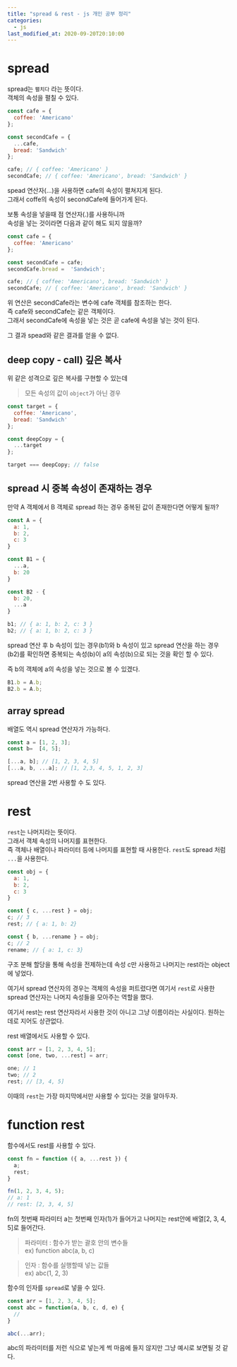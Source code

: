 ```yaml
---
title: "spread & rest - js 개인 공부 정리"
categories: 
  - js
last_modified_at: 2020-09-20T20:10:00
---
```


# spread

spread는 `펼치다` 라는 뜻이다.  
객체의 속성을 펼칠 수 있다.  

```js
const cafe = {
  coffee: 'Americano'
};

const secondCafe = {
  ...cafe,
  bread: 'Sandwich'
};

cafe; // { coffee: 'Americano' }
secondCafe; // { coffee: 'Americano', bread: 'Sandwich' }
```

spead 연산자(...)을 사용하면 cafe의 속성이 펼쳐지게 된다.  
그래서 coffe의 속성이 secondCafe에 들어가게 된다.  

보통 속성을 넣을때 점 연산자(.)를 사용하니까  
속성을 넣는 것이라면 다음과 같이 해도 되지 않을까?

```js
const cafe = {
  coffee: 'Americano'
};

const secondCafe = cafe;
secondCafe.bread =  'Sandwich';

cafe; // { coffee: 'Americano', bread: 'Sandwich' }
secondCafe; // { coffee: 'Americano', bread: 'Sandwich' }
```
위 연산은 secondCafe라는 변수에 cafe 객체를 참조하는 한다.  
즉 cafe와 secondCafe는 같은 객체이다.  
그래서 secondCafe에 속성을 넣는 것은 곧 cafe에 속성을 넣는 것이 된다.  

그 결과 spead와 같은 결과를 얻을 수 없다.

## deep copy - call) 깊은 복사

위 같은 성격으로 깊은 복사를 구현할 수 있는데  

> 모든 속성의 값이 `object`가 아닌 경우

```js
const target = {
  coffee: 'Americano',
  bread: 'Sandwich'
};

const deepCopy = {
  ...target
};

target === deepCopy; // false
```

## spread 시  중복 속성이 존재하는 경우

만약 A 객체에서 B 객체로 spread 하는 경우 중복된 값이 존재한다면 어떻게 될까?

```js
const A = {
  a: 1,
  b: 2,
  c: 3
}

const B1 = {
  ...a,
  b: 20
}

const B2 - {
  b: 20,
  ...a
}

b1; // { a: 1, b: 2, c: 3 }
b2; // { a: 1, b: 2, c: 3 }
```

spread 연산 후 b 속성이 있는 경우(b1)와 b 속성이 있고 spread 연산을 하는 경우(b2)를 확인하면 중복되는 속성(b)이 a의 속성(b)으로 되는 것을 확인 할 수 있다.  

즉 b의 객체에 a의 속성을 넣는 것으로 볼 수 있겠다.

```js
B1.b = A.b;
B2.b = A.b;
```

## array spread

배열도 역시 spread 연산자가 가능하다.

```js
const a = [1, 2, 3];
const b=  [4, 5];

[...a, b]; // [1, 2, 3, 4, 5]
[...a, b, ...a]; // [1, 2,3, 4, 5, 1, 2, 3]
```
spread 연산을 2번 사용할 수 도 있다.

# rest

`rest`는 나머지라는 뜻이다.  
그래서 객체 속성의 나머지를 표현한다.  
즉 객체나 배열이나 파라미터 등에 나머지를 표현할 때 사용한다.
`rest`도 spread 처럼 `...`을 사용한다.  

```js
const obj = {
  a: 1,
  b: 2,
  c: 3
}

const { c, ...rest } = obj;
c; // 3
rest; // { a: 1, b: 2}

const { b, ...rename } = obj;
c; // 2
rename; // { a: 1, c: 3}
```

구조 분해 할당을 통해 속성을 전제하는데 속성 c만 사용하고 나머지는 rest라는 object에 넣었다.  

여기서 spread 연산자의 경우는 객체의 속성을 퍼트렸다면 여기서 `rest`로 사용한 spread 연산자는 나머지 속성들을 모아주는 역할을 했다.

여기서 rest는 rest 연산자라서 사용한 것이 아니고 그냥 이름이라는 사실이다. 원하는데로 지어도 상관없다.

rest 배열에서도 사용할 수 있다.

```js
const arr = [1, 2, 3, 4, 5];
const [one, two, ...rest] = arr;

one; // 1
two; // 2
rest; // [3, 4, 5]
```
이때의 `rest`는 가장 마지막에서만 사용할 수 있다는 것을 알아두자.

# function rest

함수에서도 rest를 사용할 수 있다.

```js
const fn = function ({ a, ...rest }) {
  a;
  rest;
}

fn(1, 2, 3, 4, 5);
// a: 1
// rest: [2, 3, 4, 5]
```

fn의 첫번째 파라미터 a는 첫번째 인자(1)가 들어가고 나머지는 rest안에 배열[2, 3, 4, 5]로 들어간다.

> 파라미터 : 함수가 받는 괄호 안의 변수들  
> ex) function abc(a, b, c)

> 인자 : 함수를 실행할때 넣는 값들  
> ex) abc(1, 2, 3)

함수의 인자를 `spread`로 넣을 수 있다.

```js
const arr = [1, 2, 3, 4, 5];
const abc = function(a, b, c, d, e) {
  //
}

abc(...arr);
```

abc의 파라미터를 저런 식으로 넣는게 썩 마음에 들지 않지만 그냥 예시로 보면될 것 같다.  
